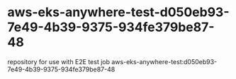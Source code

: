 # aws-eks-anywhere-test-d050eb93-7e49-4b39-9375-934fe379be87-48
repository for use with E2E test job aws-eks-anywhere-test:d050eb93-7e49-4b39-9375-934fe379be87-48
